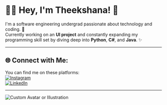# 👨‍💻 Hey, I'm Theekshana! 👋

I'm a software engineering undergrad passionate about technology and coding. 🚀  
Currently working on an **UI project** and constantly expanding my programming skill set by diving deep into **Python**, **C#**, and **Java**. ✨

---

## 🌐 Connect with Me:

You can find me on these platforms:  
[![Instagram](https://img.shields.io/badge/Instagram-E4405F?style=for-the-badge&logo=instagram&logoColor=white)](https://www.instagram.com/theek.aka)  
[![LinkedIn](https://img.shields.io/badge/LinkedIn-0077B5?style=for-the-badge&logo=linkedin&logoColor=white)](https://www.linkedin.com/in/theek)

---

![Custom Avatar or Illustration](https://octodex.github.com/setuptocat/)
